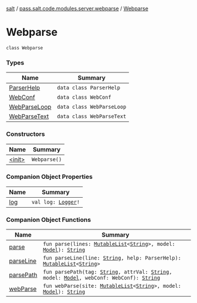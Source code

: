 [salt](../../index.md) / [pass.salt.code.modules.server.webparse](../index.md) / [Webparse](./index.md)

# Webparse

`class Webparse`

### Types

| Name | Summary |
|---|---|
| [ParserHelp](-parser-help/index.md) | `data class ParserHelp` |
| [WebConf](-web-conf/index.md) | `data class WebConf` |
| [WebParseLoop](-web-parse-loop/index.md) | `data class WebParseLoop` |
| [WebParseText](-web-parse-text/index.md) | `data class WebParseText` |

### Constructors

| Name | Summary |
|---|---|
| [&lt;init&gt;](-init-.md) | `Webparse()` |

### Companion Object Properties

| Name | Summary |
|---|---|
| [log](log.md) | `val log: `[`Logger`](https://docs.oracle.com/javase/6/docs/api/java/util/logging/Logger.html)`!` |

### Companion Object Functions

| Name | Summary |
|---|---|
| [parse](parse.md) | `fun parse(lines: `[`MutableList`](https://kotlinlang.org/api/latest/jvm/stdlib/kotlin.collections/-mutable-list/index.html)`<`[`String`](https://kotlinlang.org/api/latest/jvm/stdlib/kotlin/-string/index.html)`>, model: `[`Model`](../-model/index.md)`): `[`String`](https://kotlinlang.org/api/latest/jvm/stdlib/kotlin/-string/index.html) |
| [parseLine](parse-line.md) | `fun parseLine(line: `[`String`](https://kotlinlang.org/api/latest/jvm/stdlib/kotlin/-string/index.html)`, help: ParserHelp): `[`MutableList`](https://kotlinlang.org/api/latest/jvm/stdlib/kotlin.collections/-mutable-list/index.html)`<`[`String`](https://kotlinlang.org/api/latest/jvm/stdlib/kotlin/-string/index.html)`>` |
| [parsePath](parse-path.md) | `fun parsePath(tag: `[`String`](https://kotlinlang.org/api/latest/jvm/stdlib/kotlin/-string/index.html)`, attrVal: `[`String`](https://kotlinlang.org/api/latest/jvm/stdlib/kotlin/-string/index.html)`, model: `[`Model`](../-model/index.md)`, webConf: WebConf): `[`String`](https://kotlinlang.org/api/latest/jvm/stdlib/kotlin/-string/index.html) |
| [webParse](web-parse.md) | `fun webParse(site: `[`MutableList`](https://kotlinlang.org/api/latest/jvm/stdlib/kotlin.collections/-mutable-list/index.html)`<`[`String`](https://kotlinlang.org/api/latest/jvm/stdlib/kotlin/-string/index.html)`>, model: `[`Model`](../-model/index.md)`): `[`String`](https://kotlinlang.org/api/latest/jvm/stdlib/kotlin/-string/index.html) |

